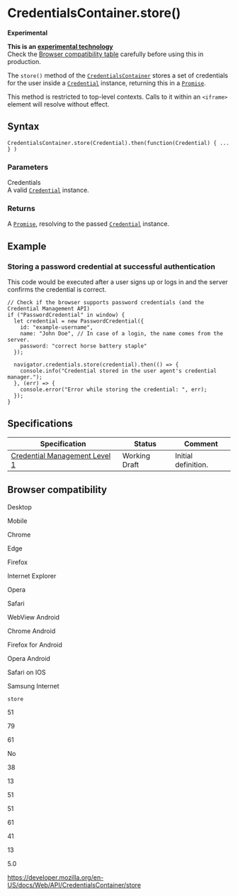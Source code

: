 # CredentialsContainer.store()

**Experimental**

**This is an [experimental technology](https://developer.mozilla.org/en-US/docs/MDN/Guidelines/Conventions_definitions#experimental)**  
Check the [Browser compatibility table](#browser_compatibility) carefully before using this in production.

The `store()` method of the [`CredentialsContainer`](../credentialscontainer) stores a set of credentials for the user inside a [`Credential`](../credential) instance, returning this in a [`Promise`](https://developer.mozilla.org/en-US/docs/Web/JavaScript/Reference/Global_Objects/Promise).

This method is restricted to top-level contexts. Calls to it within an `<iframe>` element will resolve without effect.

## Syntax

    CredentialsContainer.store(Credential).then(function(Credential) { ... } )

### Parameters

Credentials  
A valid [`Credential`](../credential) instance.

### Returns

A [`Promise`](https://developer.mozilla.org/en-US/docs/Web/JavaScript/Reference/Global_Objects/Promise), resolving to the passed [`Credential`](../credential) instance.

## Example

### Storing a password credential at successful authentication

This code would be executed after a user signs up or logs in and the server confirms the credential is correct.

    // Check if the browser supports password credentials (and the Credential Management API)
    if ("PasswordCredential" in window) {
      let credential = new PasswordCredential({
        id: "example-username",
        name: "John Doe", // In case of a login, the name comes from the server.
        password: "correct horse battery staple"
      });

      navigator.credentials.store(credential).then(() => {
        console.info("Credential stored in the user agent's credential manager.");
      }, (err) => {
        console.error("Error while storing the credential: ", err);
      });
    }

## Specifications

<table><thead><tr class="header"><th>Specification</th><th>Status</th><th>Comment</th></tr></thead><tbody><tr class="odd"><td><a href="https://w3c.github.io/webappsec-credential-management/">Credential Management Level 1</a></td><td><span class="spec-wd">Working Draft</span></td><td>Initial definition.</td></tr></tbody></table>

## Browser compatibility

Desktop

Mobile

Chrome

Edge

Firefox

Internet Explorer

Opera

Safari

WebView Android

Chrome Android

Firefox for Android

Opera Android

Safari on IOS

Samsung Internet

`store`

51

79

61

No

38

13

51

51

61

41

13

5.0

<a href="https://developer.mozilla.org/en-US/docs/Web/API/CredentialsContainer/store" class="_attribution-link">https://developer.mozilla.org/en-US/docs/Web/API/CredentialsContainer/store</a>
